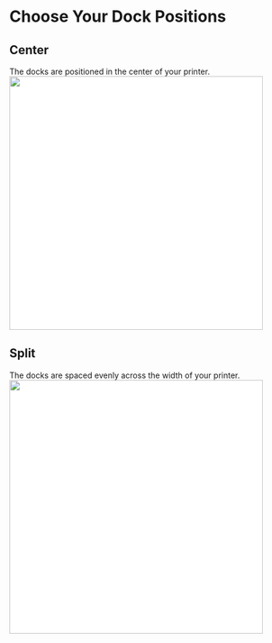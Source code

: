 # Choose Your Dock Positions
## Center
The docks are positioned in the center of your printer.
<img src="./images/Voron_350_60mm_4tools_center_TPU.svg" style="margin:0px;background-color: #FFFFFF;" width="450"/>
## Split
The docks are spaced evenly across the width of your printer.
<img src="./images/Voron_350_60mm_4tools_split_TPU.svg" style="margin:0px;background-color: #FFFFFF;" width="450"/>
